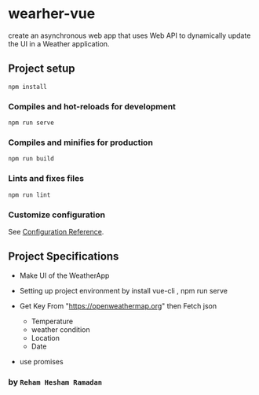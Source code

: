 # wearher-vue
create an asynchronous web app that uses Web API to dynamically update the UI in a Weather application.

## Project setup
```
npm install
```

### Compiles and hot-reloads for development
```
npm run serve
```

### Compiles and minifies for production
```
npm run build
```

### Lints and fixes files
```
npm run lint
```

### Customize configuration
See [Configuration Reference](https://cli.vuejs.org/config/).


## Project Specifications

- Make UI of the WeatherApp
- Setting up project environment by install vue-cli , npm run serve
- Get Key From "https://openweathermap.org" then Fetch json

  - Temperature
  - weather condition
  - Location
  - Date

- use promises

### by `Reham Hesham Ramadan`
